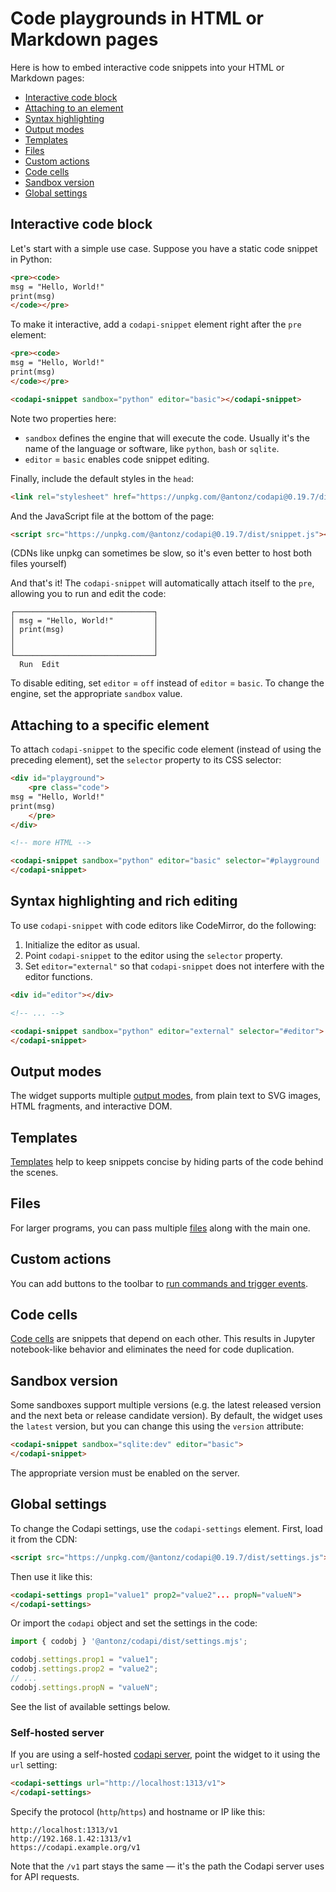 # Code playgrounds in HTML or Markdown pages

Here is how to embed interactive code snippets into your HTML or Markdown pages:

-   [Interactive code block](#interactive-code-block)
-   [Attaching to an element](#attaching-to-a-specific-element)
-   [Syntax highlighting](#syntax-highlighting-and-rich-editing)
-   [Output modes](#output-modes)
-   [Templates](#templates)
-   [Files](#files)
-   [Custom actions](#custom-actions)
-   [Code cells](#code-cells)
-   [Sandbox version](#sandbox-version)
-   [Global settings](#global-settings)

## Interactive code block

Let's start with a simple use case. Suppose you have a static code snippet in Python:

```html
<pre><code>
msg = "Hello, World!"
print(msg)
</code></pre>
```

To make it interactive, add a `codapi-snippet` element right after the `pre` element:

```html
<pre><code>
msg = "Hello, World!"
print(msg)
</code></pre>

<codapi-snippet sandbox="python" editor="basic"></codapi-snippet>
```

Note two properties here:

-   `sandbox` defines the engine that will execute the code. Usually it's the name of the language or software, like `python`, `bash` or `sqlite`.
-   `editor` = `basic` enables code snippet editing.

Finally, include the default styles in the `head`:

```html
<link rel="stylesheet" href="https://unpkg.com/@antonz/codapi@0.19.7/dist/snippet.css" />
```

And the JavaScript file at the bottom of the page:

```html
<script src="https://unpkg.com/@antonz/codapi@0.19.7/dist/snippet.js"></script>
```

(CDNs like unpkg can sometimes be slow, so it's even better to host both files yourself)

And that's it! The `codapi-snippet` will automatically attach itself to the `pre`, allowing you to run and edit the code:

```
┌───────────────────────────────┐
│ msg = "Hello, World!"         │
│ print(msg)                    │
│                               │
│                               │
└───────────────────────────────┘
  Run  Edit
```

To disable editing, set `editor` = `off` instead of `editor` = `basic`. To change the engine, set the appropriate `sandbox` value.

## Attaching to a specific element

To attach `codapi-snippet` to the specific code element (instead of using the preceding element), set the `selector` property to its CSS selector:

```html
<div id="playground">
    <pre class="code">
msg = "Hello, World!"
print(msg)
    </pre>
</div>

<!-- more HTML -->

<codapi-snippet sandbox="python" editor="basic" selector="#playground .code">
</codapi-snippet>
```

## Syntax highlighting and rich editing

To use `codapi-snippet` with code editors like CodeMirror, do the following:

1. Initialize the editor as usual.
2. Point `codapi-snippet` to the editor using the `selector` property.
3. Set `editor="external"` so that `codapi-snippet` does not interfere with the editor functions.

```html
<div id="editor"></div>

<!-- ... -->

<codapi-snippet sandbox="python" editor="external" selector="#editor">
</codapi-snippet>
```

## Output modes

The widget supports multiple [output modes](output-modes.md), from plain text to SVG images, HTML fragments, and interactive DOM.

## Templates

[Templates](templates.md) help to keep snippets concise by hiding parts of the code behind the scenes.

## Files

For larger programs, you can pass multiple [files](files.md) along with the main one.

## Custom actions

You can add buttons to the toolbar to [run commands and trigger events](custom-actions.md).

## Code cells

[Code cells](code-cells.md) are snippets that depend on each other. This results in Jupyter notebook-like behavior and eliminates the need for code duplication.

## Sandbox version

Some sandboxes support multiple versions (e.g. the latest released version and the next beta or release candidate version). By default, the widget uses the `latest` version, but you can change this using the `version` attribute:

```html
<codapi-snippet sandbox="sqlite:dev" editor="basic">
</codapi-snippet>
```

The appropriate version must be enabled on the server.

## Global settings

To change the Codapi settings, use the `codapi-settings` element. First, load it from the CDN:

```html
<script src="https://unpkg.com/@antonz/codapi@0.19.7/dist/settings.js"></script>
```

Then use it like this:

```html
<codapi-settings prop1="value1" prop2="value2"... propN="valueN">
</codapi-settings>
```

Or import the `codapi` object and set the settings in the code:

```js
import { codobj } '@antonz/codapi/dist/settings.mjs';

codobj.settings.prop1 = "value1";
codobj.settings.prop2 = "value2";
// ...
codobj.settings.propN = "valueN";
```

See the list of available settings below.

### Self-hosted server

If you are using a self-hosted [codapi server](https://github.com/nalgeon/codapi), point the widget to it using the `url` setting:

```html
<codapi-settings url="http://localhost:1313/v1">
</codapi-settings>
```

Specify the protocol (`http`/`https`) and hostname or IP like this:

```
http://localhost:1313/v1
http://192.168.1.42:1313/v1
https://codapi.example.org/v1
```

Note that the `/v1` part stays the same — it's the path the Codapi server uses for API requests.
